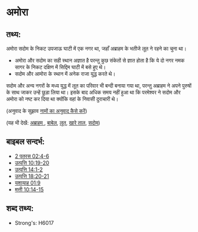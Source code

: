 # अमोरा #

## तथ्य: ##

अमोरा सदोम के निकट उपजाऊ घाटी में एक नगर था, जहाँ अब्राहम के भतीजे लूत ने रहने का चुना था।

* अमोरा और सदोम का सही स्थान अज्ञात है परन्तु कुछ संकेतों से ज्ञात होता है कि ये दो नगर नमक सागर के निकट दक्षिण में सिद्दिम घाटी में बसे हुए थे।
* सदोम और आमोरा के स्थान में अनेक राजा युद्ध करते थे।

सदोम और अन्य नगरों के मध्य युद्ध में लूत का परिवार भी बन्दी बनाया गया था, परन्तु अब्राहम ने अपने पुरुषों के साथ जाकर उन्हें छुड़ा लिया था।
इसके बाद अधिक समय नहीं हुआ था कि परमेश्वर ने सदोम और अमोरा को नष्ट कर दिया था क्योंकि वहां के निवासी दुराचारी थे।

(अनुवाद के सुझाव [नामों का अनुवाद कैसे करें](rc://hi/ta/man/translate/translate-names))

(यह भी देखें: [अब्राहम ](../names/abraham.md) , [बाबेल](../names/babylon.md), [लूत](../names/lot.md), [खारे ताल](../names/saltsea.md), [सदोम](../names/sodom.md))

## बाइबल सन्दर्भ: ##

* [2 पतरस 02:4-6](rc://hi/tn/help/2pe/02/04)
* [उत्पत्ति 10:19-20](rc://hi/tn/help/gen/10/19)
* [उत्पत्ति 14:1-2](rc://hi/tn/help/gen/14/01)
* [उत्पत्ति 18:20-21](rc://hi/tn/help/gen/18/20)
* [यशायाह 01:9](rc://hi/tn/help/isa/01/09)
* [मत्ती 10:14-15](rc://hi/tn/help/mat/10/14)

## शब्द तथ्य: ##

* Strong's: H6017
